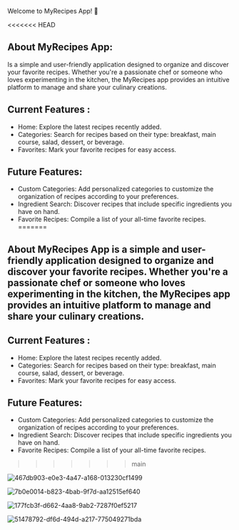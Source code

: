 Welcome to MyRecipes App! 🍳

<<<<<<< HEAD
 ## About MyRecipes App:
   Is a simple and user-friendly application designed to organize and discover your favorite recipes. Whether you're a passionate chef or someone who loves experimenting in the kitchen, the MyRecipes app provides an intuitive platform to manage and share your culinary creations. 

## Current Features :
 - Home: Explore the latest recipes recently added. 
 - Categories: Search for recipes based on their type: breakfast, main course, salad, dessert, or beverage. 
 - Favorites: Mark your favorite recipes for easy access. 

## Future Features:
 - Custom Categories: Add personalized categories to customize the organization of recipes according to your preferences. 
 - Ingredient Search: Discover recipes that include specific ingredients you have on hand.
 - Favorite Recipes: Compile a list of your all-time favorite recipes.
=======
 ## About MyRecipes App is a simple and user-friendly application designed to organize and discover your favorite recipes. Whether you're a passionate chef or someone who loves experimenting in the kitchen, the MyRecipes app provides an intuitive platform to manage and share your culinary creations. 

## Current Features :
- Home: Explore the latest recipes recently added. 
- Categories: Search for recipes based on their type: breakfast, main course, salad, dessert, or beverage. 
- Favorites: Mark your favorite recipes for easy access. 

## Future Features:
 - Custom Categories: Add personalized categories to customize the organization of recipes according to your preferences. 
- Ingredient Search: Discover recipes that include specific ingredients you have on hand.
- Favorite Recipes: Compile a list of your all-time favorite recipes.
>>>>>>> main

![467db903-e0e3-4a47-a168-013230cf1499](https://github.com/LaviniaBinisor/MyRecipes/assets/136313782/4e952a82-28c8-442a-927f-1014bf8bc77b)

![7b0e0014-b823-4bab-9f7d-aa12515ef640](https://github.com/LaviniaBinisor/MyRecipes/assets/136313782/21976b92-a260-44f7-997a-4cd0f4d08cf8)

![177fcb3f-d662-4aa8-9ab2-7287f0ef5217](https://github.com/LaviniaBinisor/MyRecipes/assets/136313782/eee43ddf-0b36-4399-9a13-0259bb1f37eb)

![51478792-df6d-494d-a217-775049271bda](https://github.com/LaviniaBinisor/MyRecipes/assets/136313782/58a9cb52-15be-4ba4-aa24-3f8aa1198535)
